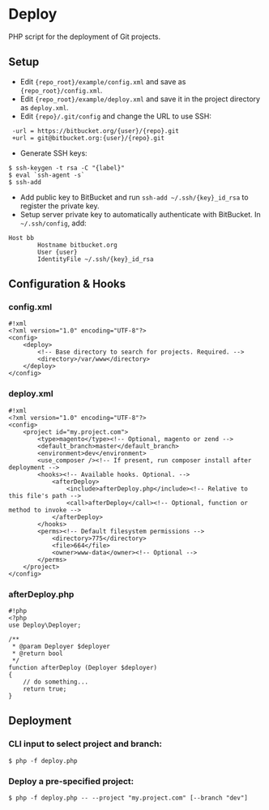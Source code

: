 # Deploy

PHP script for the deployment of Git projects.

## Setup

* Edit `{repo_root}/example/config.xml` and save as `{repo_root}/config.xml`.
* Edit `{repo_root}/example/deploy.xml` and save it in the project directory as `deploy.xml`.
* Edit `{repo}/.git/config` and change the URL to use SSH: 
```
 -url = https://bitbucket.org/{user}/{repo}.git
 +url = git@bitbucket.org:{user}/{repo}.git
```
* Generate SSH keys:
```
$ ssh-keygen -t rsa -C "{label}"
$ eval `ssh-agent -s`
$ ssh-add
```
* Add public key to BitBucket and run `ssh-add ~/.ssh/{key}_id_rsa` to register the private key.
* Setup server private key to automatically authenticate with BitBucket. In `~/.ssh/config`, add:

```
Host bb
        Hostname bitbucket.org
        User {user}
        IdentityFile ~/.ssh/{key}_id_rsa
```


## Configuration & Hooks

### config.xml
```
#!xml
<?xml version="1.0" encoding="UTF-8"?>
<config>
    <deploy>
        <!-- Base directory to search for projects. Required. -->
        <directory>/var/www</directory>
    </deploy>
</config>
```

### deploy.xml
```
#!xml
<?xml version="1.0" encoding="UTF-8"?>
<config>
    <project id="my.project.com">
        <type>magento</type><!-- Optional, magento or zend -->
        <default_branch>master</default_branch>
        <environment>dev</environment>
        <use_composer /><!-- If present, run composer install after deployment -->
        <hooks><!-- Available hooks. Optional. -->
            <afterDeploy>
                <include>afterDeploy.php</include><!-- Relative to this file's path -->
                <call>afterDeploy</call><!-- Optional, function or method to invoke -->
            </afterDeploy>
        </hooks>
        <perms><!-- Default filesystem permissions -->
            <directory>775</directory>
            <file>664</file>
            <owner>www-data</owner><!-- Optional -->
        </perms>
    </project>
</config>
```

### afterDeploy.php
```
#!php
<?php
use Deploy\Deployer;

/**
 * @param Deployer $deployer
 * @return bool
 */
function afterDeploy (Deployer $deployer) 
{
    // do something...
    return true;
}
```


## Deployment

### CLI input to select project and branch:

```
$ php -f deploy.php 
```

### Deploy a pre-specified project:

```
$ php -f deploy.php -- --project "my.project.com" [--branch "dev"]
```